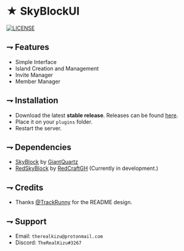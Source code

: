 <!--- TITLE --->
# ★ SkyBlockUI

<!--- BADGES --->
[![LICENSE](https://img.shields.io/github/license/TheRealKizu/SkyBlockUI.svg?style=flat-square)](https://github.com/TheRealKizu/SkyBlockUI/blob/master/LICENSE) 

<!--- FEATURES --->
## ⇁ Features
* Simple Interface
* Island Creation and Management
* Invite Manager
* Member Manager

<!--- INSTALLATION --->
## ⇁ Installation
* Download the latest **stable release**. Releases can be found [here](https://github.com/TheRealKizu/SkyBlockUI/releases).
* Place it on your `plugins` folder.
* Restart the server. 

<!--- DEPENDENCIES --->
## ⇁ Dependencies
* [SkyBlock](https://poggit.pmmp.io/p/SkyBlock/3.0.0) by [GiantQuartz](https://github.com/GiantQuartz)
* [RedSkyBlock](https://poggit.pmmp.io/p/RedSkyBlock/3.1.1) by [RedCraftGH](https://github.com/RedCraftGH) (Currently in development.)

<!-- CREDIT -->
## ⇁ Credits
* Thanks [@TrackRunny](https://github.com/TrackRunny) for the README design.

<!--- SUPPORT --->
## ⇁ Support
* Email: `therealkizu@protonmail.com`
* Discord: `TheRealKizu#3267`


